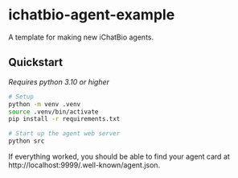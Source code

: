 # ichatbio-agent-example

A template for making new iChatBio agents.

## Quickstart

*Requires python 3.10 or higher*

```bash
# Setup
python -m venv .venv
source .venv/bin/activate
pip install -r requirements.txt

# Start up the agent web server
python src
```

If everything worked, you should be able to find your agent card at http://localhost:9999/.well-known/agent.json.